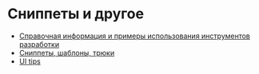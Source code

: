 # Сниппеты и другое

- [Справочная информация и примеры использования инструментов разработки](./developer-tools/README.md)
- [Сниппеты, шаблоны, трюки](./code-snippets/README.md)
- [UI tips](./ui-tips/README.md)
